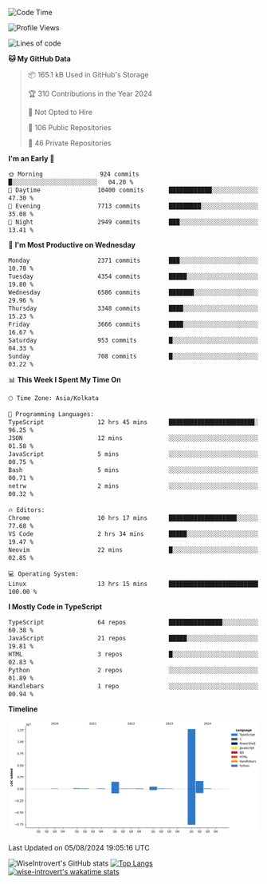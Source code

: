 <!--START_SECTION:waka-->
![Code Time](http://img.shields.io/badge/Code%20Time-1%2C490%20hrs%2044%20mins-blue)

![Profile Views](http://img.shields.io/badge/Profile%20Views-17-blue)

![Lines of code](https://img.shields.io/badge/From%20Hello%20World%20I%27ve%20Written-17.2%20million%20lines%20of%20code-blue)

**🐱 My GitHub Data** 

> 📦 165.1 kB Used in GitHub's Storage 
 > 
> 🏆 310 Contributions in the Year 2024
 > 
> 🚫 Not Opted to Hire
 > 
> 📜 106 Public Repositories 
 > 
> 🔑 46 Private Repositories 
 > 
**I'm an Early 🐤** 

```text
🌞 Morning                924 commits         █░░░░░░░░░░░░░░░░░░░░░░░░   04.20 % 
🌆 Daytime                10400 commits       ████████████░░░░░░░░░░░░░   47.30 % 
🌃 Evening                7713 commits        █████████░░░░░░░░░░░░░░░░   35.08 % 
🌙 Night                  2949 commits        ███░░░░░░░░░░░░░░░░░░░░░░   13.41 % 
```
📅 **I'm Most Productive on Wednesday** 

```text
Monday                   2371 commits        ███░░░░░░░░░░░░░░░░░░░░░░   10.78 % 
Tuesday                  4354 commits        █████░░░░░░░░░░░░░░░░░░░░   19.80 % 
Wednesday                6586 commits        ███████░░░░░░░░░░░░░░░░░░   29.96 % 
Thursday                 3348 commits        ████░░░░░░░░░░░░░░░░░░░░░   15.23 % 
Friday                   3666 commits        ████░░░░░░░░░░░░░░░░░░░░░   16.67 % 
Saturday                 953 commits         █░░░░░░░░░░░░░░░░░░░░░░░░   04.33 % 
Sunday                   708 commits         █░░░░░░░░░░░░░░░░░░░░░░░░   03.22 % 
```


📊 **This Week I Spent My Time On** 

```text
🕑︎ Time Zone: Asia/Kolkata

💬 Programming Languages: 
TypeScript               12 hrs 45 mins      ████████████████████████░   96.25 % 
JSON                     12 mins             ░░░░░░░░░░░░░░░░░░░░░░░░░   01.58 % 
JavaScript               5 mins              ░░░░░░░░░░░░░░░░░░░░░░░░░   00.75 % 
Bash                     5 mins              ░░░░░░░░░░░░░░░░░░░░░░░░░   00.71 % 
netrw                    2 mins              ░░░░░░░░░░░░░░░░░░░░░░░░░   00.32 % 

🔥 Editors: 
Chrome                   10 hrs 17 mins      ███████████████████░░░░░░   77.68 % 
VS Code                  2 hrs 34 mins       █████░░░░░░░░░░░░░░░░░░░░   19.47 % 
Neovim                   22 mins             █░░░░░░░░░░░░░░░░░░░░░░░░   02.85 % 

💻 Operating System: 
Linux                    13 hrs 15 mins      █████████████████████████   100.00 % 
```

**I Mostly Code in TypeScript** 

```text
TypeScript               64 repos            ███████████████░░░░░░░░░░   60.38 % 
JavaScript               21 repos            █████░░░░░░░░░░░░░░░░░░░░   19.81 % 
HTML                     3 repos             █░░░░░░░░░░░░░░░░░░░░░░░░   02.83 % 
Python                   2 repos             ░░░░░░░░░░░░░░░░░░░░░░░░░   01.89 % 
Handlebars               1 repo              ░░░░░░░░░░░░░░░░░░░░░░░░░   00.94 % 
```



**Timeline**

![Lines of Code chart](https://raw.githubusercontent.com/wise-introvert/wise-introvert/master/assets/bar_graph.png)


 Last Updated on 05/08/2024 19:05:16 UTC
<!--END_SECTION:waka-->

![WiseIntrovert's GitHub stats](https://github-readme-stats.vercel.app/api?username=wise-introvert&count_private=true&show_icons=true)
[![Top Langs](https://github-readme-stats.vercel.app/api/top-langs/?username=wise-introvert&langs_count=10)](https://github.com/anuraghazra/github-readme-stats)
[![wise-introvert's wakatime stats](https://github-readme-stats.vercel.app/api/wakatime?username=wiseintrovert)](https://github.com/anuraghazra/github-readme-stats)
